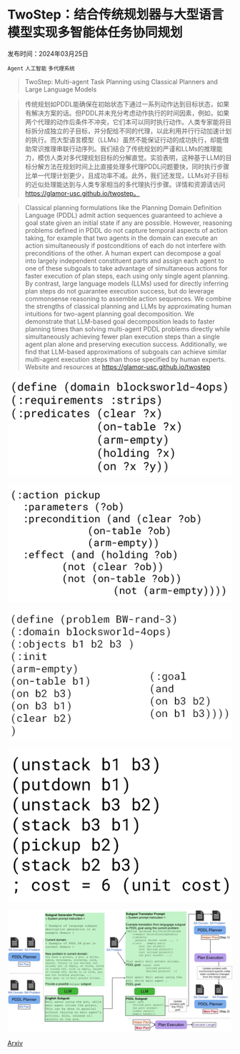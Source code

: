 # TwoStep：结合传统规划器与大型语言模型实现多智能体任务协同规划

发布时间：2024年03月25日

`Agent` `人工智能` `多代理系统`

> TwoStep: Multi-agent Task Planning using Classical Planners and Large Language Models

> 传统规划如PDDL能确保在初始状态下通过一系列动作达到目标状态，如果有解决方案的话。但PDDL并未充分考虑动作执行的时间因素，例如，如果两个代理的动作后条件不冲突，它们本可以同时执行动作。人类专家能将目标拆分成独立的子目标，并分配给不同的代理，以此利用并行行动加速计划的执行。而大型语言模型（LLMs）虽然不能保证行动的成功执行，却能借助常识推理串联行动序列。我们结合了传统规划的严谨和LLMs的推理能力，模仿人类对多代理规划目标的分解直觉。实验表明，这种基于LLM的目标分解方法在规划时间上比直接处理多代理PDDL问题要快，同时执行步骤比单一代理计划更少，且成功率不减。此外，我们还发现，LLMs对子目标的近似处理能达到与人类专家相当的多代理执行步骤。详情和资源请访问 https://glamor-usc.github.io/twostep。

> Classical planning formulations like the Planning Domain Definition Language (PDDL) admit action sequences guaranteed to achieve a goal state given an initial state if any are possible. However, reasoning problems defined in PDDL do not capture temporal aspects of action taking, for example that two agents in the domain can execute an action simultaneously if postconditions of each do not interfere with preconditions of the other. A human expert can decompose a goal into largely independent constituent parts and assign each agent to one of these subgoals to take advantage of simultaneous actions for faster execution of plan steps, each using only single agent planning. By contrast, large language models (LLMs) used for directly inferring plan steps do not guarantee execution success, but do leverage commonsense reasoning to assemble action sequences. We combine the strengths of classical planning and LLMs by approximating human intuitions for two-agent planning goal decomposition. We demonstrate that LLM-based goal decomposition leads to faster planning times than solving multi-agent PDDL problems directly while simultaneously achieving fewer plan execution steps than a single agent plan alone and preserving execution success. Additionally, we find that LLM-based approximations of subgoals can achieve similar multi-agent execution steps than those specified by human experts. Website and resources at https://glamor-usc.github.io/twostep

![TwoStep：结合传统规划器与大型语言模型实现多智能体任务协同规划](../../../paper_images/2403.17246/x1.png)

![TwoStep：结合传统规划器与大型语言模型实现多智能体任务协同规划](../../../paper_images/2403.17246/x2.png)

![TwoStep：结合传统规划器与大型语言模型实现多智能体任务协同规划](../../../paper_images/2403.17246/x3.png)

![TwoStep：结合传统规划器与大型语言模型实现多智能体任务协同规划](../../../paper_images/2403.17246/x4.png)

![TwoStep：结合传统规划器与大型语言模型实现多智能体任务协同规划](../../../paper_images/2403.17246/x5.png)

[Arxiv](https://arxiv.org/abs/2403.17246)